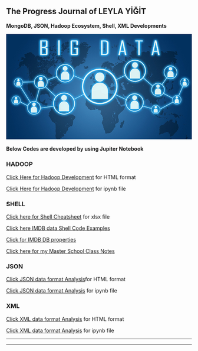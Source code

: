 

## The Progress Journal of LEYLA YİĞİT
**MongoDB, JSON, Hadoop Ecosystem, Shell, XML Developments**



![Screenshot](bda.jpg)



**Below Codes are developed by using Jupiter Notebook**

### HADOOP

[Click Here for Hadoop Development](HADOOP_DATA_ANALYSIS.html) for HTML format

[Click Here for Hadoop Development](https://github.com/DATALOVERVISUALIZER/HADOOP-SHELL-MONGODB/blob/master/HADOOP_DATA_ANALYSIS.ipynb) for ipynb file

### SHELL

[Click here for Shell Cheatsheet](https://github.com/DATALOVERVISUALIZER/HADOOP-SHELL-MONGODB/blob/master/shell_commands_cheatsheet.xlsx) for xlsx file

[Click here IMDB data Shell Code Examples](https://github.com/DATALOVERVISUALIZER/HADOOP-SHELL-MONGODB/blob/master/shell_code_exercise_with_IMDB_DB.txt)

[Click for IMDB DB properties](https://github.com/DATALOVERVISUALIZER/HADOOP-SHELL-MONGODB/blob/master/imdb_database)

[Click here for my Master School Class Notes](https://github.com/DATALOVERVISUALIZER/HADOOP-SHELL-MONGODB/blob/master/Shell_Mef_University_Class_Notes.txt)

### JSON

[Click JSON data format Analysis](JSON_IMPORTDATA_ANALYSIS_WITH_JUPITER.html)for HTML format

[Click JSON data format Analysis](https://github.com/DATALOVERVISUALIZER/HADOOP-SHELL-MONGODB/blob/master/JSON_IMPORTDATA_ANALYSIS_WITH_JUPITER.ipynb) for ipynb file

### XML

[Click XML data format Analysis](XML_HURRIYET_REALESTATEDATA_ANALYSIS_WITH_JUPITER.html) for HTML format

[Click XML data format Analysis](https://github.com/DATALOVERVISUALIZER/HADOOP-SHELL-MONGODB/blob/master/XML_HURRIYET_REALESTATEDATA_ANALYSIS_WITH_JUPITER.ipynb) for ipynb file



***
***
